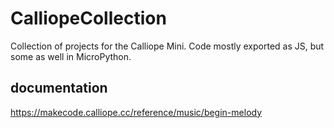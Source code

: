 # CalliopeCollection
Collection of projects for the Calliope Mini.
Code mostly exported as JS, but some as well in MicroPython.

## documentation
<https://makecode.calliope.cc/reference/music/begin-melody>
